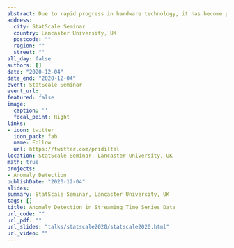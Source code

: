 ```yaml
---
abstract: Due to rapid progress in hardware technology, it has become possible for many sensors to capture multiple parameters or multiple measurements simultaneously, which ultimately leads to multivariate spatio-temporal data. This work develops a framework for detecting anomalies in data with tensor (multiway) structure which make traditional matrix-based spectral methods for anomaly detection inadequate for such data. An anomaly is defined as an observation that is very unlikely given the forecast distribution for the corresponding time period. This work extends the previous oddstream framework for one-dimensional multivariate streaming data to multidimensional multivariate streaming data context using tensor analysis. Identi- fication of locations or time periods related to anomalous behaviours using all the information obtained from the multiple measurements is the main goal of the appli- cations relate to the topic. This work makes two fundamental contributions. First, it proposes a framework that provides early detection of anomalies in multivariate spatio-temporal data. The proposed framework first derives a feature space from multivariate spatio-temporal data using tensor decomposition. Then it forecasts a boundary for the systems??? typical behavior. A sliding window method is then used to test for anomalous series within the newly arrived collection of multivariate series. An approach based on extreme value theory is used for the typical boundary predic- tion process. Second, it proposes a method to deal with class overlapping problem which in turn allows to detect potential anomalies at their early stages. The wide applicability and usefulness of this proposed framework will be demonstrated using various synthetic and real world datasets. This framework is implemented in the open source R package mask. We show that the proposed algorithm can work well in the presence of noisy non-stationarity data within multiple classes of time series with class imbalance and class overlapping problems.
address:
  city: StatScale Seminar
  country: Lancaster University, UK
  postcode: ""
  region: ""
  street: ""
all_day: false
authors: []
date: "2020-12-04"
date_end: "2020-12-04"
event: StatScale Seminar
event_url: 
featured: false
image:
  caption: ''
  focal_point: Right
links:
- icon: twitter
  icon_pack: fab
  name: Follow
  url: https://twitter.com/pridiltal
location: StatScale Seminar, Lancaster University, UK
math: true
projects:
- Anomaly Detection
publishDate: "2020-12-04"
slides: 
summary: StatScale Seminar, Lancaster University, UK
tags: []
title: Anomaly Detection in Streaming Time Series Data
url_code: ""
url_pdf: ""
url_slides: "talks/statscale2020/statscale2020.html" 
url_video: ""
---
```



